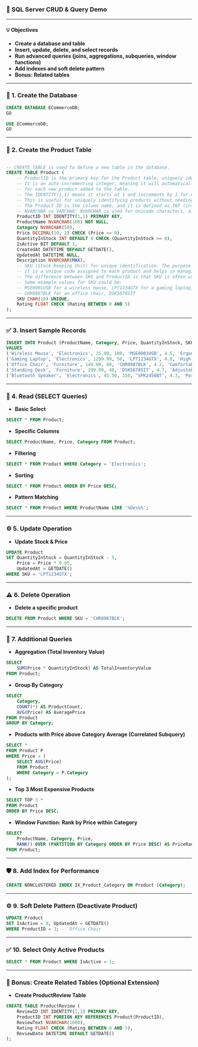 ### :rocket: SQL Server CRUD & Query Demo

---

#### :bulb: Objectives
- **Create a database and table**
- **Insert, update, delete, and select records**
- **Run advanced queries (joins, aggregations, subqueries, window functions)**
- **Add indexes and soft delete pattern**
- **Bonus: Related tables**

---

### :dart: 1. Create the Database

```sql
CREATE DATABASE ECommerceDB;
GO

USE ECommerceDB;
GO
```

---

### :triangular_ruler: 2. Create the Product Table

```sql

-- CREATE TABLE is used to define a new table in the database.
CREATE TABLE Product (
    -- ProductID is the primary key for the Product table, uniquely identifying each product.
    -- It is an auto-incrementing integer, meaning it will automatically generate a new value
    -- for each new product added to the table.
    -- The IDENTITY(1,1) means it starts at 1 and increments by 1 for each new record.
    -- This is useful for uniquely identifying products without needing to manually assign IDs.
    -- The Product ID is the column name, and it is defined as INT (integer) type.
    -- NVARCHAR vs VARCHAR: NVARCHAR is used for Unicode characters, allowing for a wider range of characters (e.g., international characters).
    ProductID INT IDENTITY(1,1) PRIMARY KEY,
    ProductName NVARCHAR(100) NOT NULL,
    Category NVARCHAR(50),
    Price DECIMAL(10, 2) CHECK (Price >= 0),
    QuantityInStock INT DEFAULT 0 CHECK (QuantityInStock >= 0),
    IsActive BIT DEFAULT 1,
    CreatedAt DATETIME DEFAULT GETDATE(),
    UpdatedAt DATETIME NULL,
    Description NVARCHAR(MAX),
    -- SKU (Stock Keeping Unit) for unique identification. The purpose is to track inventory and sales. 
    -- It is a unique code assigned to each product and helps in managing stock levels, sales, and product information. 
    -- The difference between SKU and ProductID is that SKU is often used for inventory management and sales tracking, while ProductID is a primary key in the database.
    -- Some example values for SKU could be:
    -- MSE0001USB for a wireless mouse, LPT1234GTX for a gaming laptop,
    -- CHR0987BLK for an office chair, DSK5678SIT
    SKU CHAR(10) UNIQUE,
    Rating FLOAT CHECK (Rating BETWEEN 0 AND 5)
);
```

---

### :white_check_mark: 3. Insert Sample Records

```sql
INSERT INTO Product (ProductName, Category, Price, QuantityInStock, SKU, Rating, Description)
VALUES 
('Wireless Mouse', 'Electronics', 25.99, 100, 'MSE0001USB', 4.5, 'Ergonomic wireless mouse'),
('Gaming Laptop', 'Electronics', 1299.99, 50, 'LPT1234GTX', 4.8, 'High performance gaming laptop'),
('Office Chair', 'Furniture', 149.00, 80, 'CHR0987BLK', 4.2, 'Comfortable office chair with lumbar support'),
('Standing Desk', 'Furniture', 299.99, 40, 'DSK5678SIT', 4.7, 'Adjustable standing desk'),
('Bluetooth Speaker', 'Electronics', 45.50, 150, 'SPK2450BT', 4.3, 'Portable Bluetooth speaker');
```

---

### :brain: 4. Read (SELECT Queries)

- **Basic Select**

```sql
SELECT * FROM Product;
```

- **Specific Columns**

```sql
SELECT ProductName, Price, Category FROM Product;
```

- **Filtering**

```sql
SELECT * FROM Product WHERE Category = 'Electronics';
```

- **Sorting**

```sql
SELECT * FROM Product ORDER BY Price DESC;
```

- **Pattern Matching**

```sql
SELECT * FROM Product WHERE ProductName LIKE '%Desk%';
```

---

### :gear: 5. Update Operation

- **Update Stock & Price**

```sql
UPDATE Product
SET QuantityInStock = QuantityInStock - 5,
    Price = Price * 0.95,
    UpdatedAt = GETDATE()
WHERE SKU = 'LPT1234GTX';
```

---

### :warning: 6. Delete Operation

- **Delete a specific product**

```sql
DELETE FROM Product WHERE SKU = 'CHR0987BLK';
```

---

### :test_tube: 7. Additional Queries

- **Aggregation (Total Inventory Value)**

```sql
SELECT 
    SUM(Price * QuantityInStock) AS TotalInventoryValue
FROM Product;
```

- **Group By Category**

```sql
SELECT 
    Category, 
    COUNT(*) AS ProductCount,
    AVG(Price) AS AveragePrice
FROM Product
GROUP BY Category;
```

- **Products with Price above Category Average (Correlated Subquery)**

```sql
SELECT * 
FROM Product P
WHERE Price > (
    SELECT AVG(Price) 
    FROM Product 
    WHERE Category = P.Category
);
```

- **Top 3 Most Expensive Products**

```sql
SELECT TOP 3 * 
FROM Product
ORDER BY Price DESC;
```

- **Window Function: Rank by Price within Category**

```sql
SELECT 
    ProductName, Category, Price,
    RANK() OVER (PARTITION BY Category ORDER BY Price DESC) AS PriceRank
FROM Product;
```

---

### :shield: 8. Add Index for Performance

```sql
CREATE NONCLUSTERED INDEX IX_Product_Category ON Product (Category);
```

---

### :gear: 9. Soft Delete Pattern (Deactivate Product)

```sql
UPDATE Product
SET IsActive = 0, UpdatedAt = GETDATE()
WHERE ProductID = 3; -- Office Chair
```

---

### :white_check_mark: 10. Select Only Active Products

```sql
SELECT * FROM Product WHERE IsActive = 1;
```

---

### :brain: Bonus: Create Related Tables (Optional Extension)

- **Create ProductReview Table**

```sql
CREATE TABLE ProductReview (
    ReviewID INT IDENTITY(1,1) PRIMARY KEY,
    ProductID INT FOREIGN KEY REFERENCES Product(ProductID),
    ReviewText NVARCHAR(1000),
    Rating FLOAT CHECK (Rating BETWEEN 0 AND 5),
    ReviewDate DATETIME DEFAULT GETDATE()
);
```
